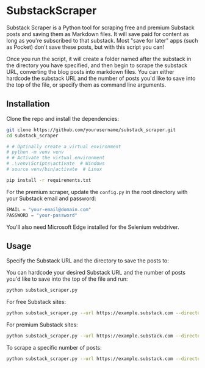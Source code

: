 ﻿# SubstackScraper

Substack Scraper is a Python tool for scraping free and premium Substack posts and saving them as Markdown 
files. It will save paid for content as long as you're subscribed to that substack. Most "save for later" apps (such 
as Pocket) don't save these posts, but with this script you can!

Once you run the script, it will create a folder named after the substack in the directory you have specified,
and then begin to scrape the substack URL, converting the blog posts into markdown files. You can either hardcode the 
substack URL and the number of posts you'd like to save into the top of the file, or specify them as command line
arguments.

## Installation

Clone the repo and install the dependencies:

```bash
git clone https://github.com/yourusername/substack_scraper.git
cd substack_scraper

# # Optinally create a virtual environment
# python -m venv venv
# # Activate the virtual environment
# .\venv\Scripts\activate  # Windows
# source venv/bin/activate  # Linux

pip install -r requirements.txt
```

For the premium scraper, update the `config.py` in the root directory with your Substack email and password:

```python
EMAIL = "your-email@domain.com"
PASSWORD = "your-password"
```

You'll also need Microsoft Edge installed for the Selenium webdriver.

## Usage

Specify the Substack URL and the directory to save the posts to:

You can hardcode your desired Substack URL and the number of posts you'd like to save into the top of the file and run:
```bash
python substack_scraper.py
```

For free Substack sites:

```bash
python substack_scraper.py --url https://example.substack.com --directory /path/to/save/posts
```

For premium Substack sites:

```bash
python substack_scraper.py --url https://example.substack.com --directory /path/to/save/posts --premium
```

To scrape a specific number of posts:

```bash
python substack_scraper.py --url https://example.substack.com --directory /path/to/save/posts --number 5
```
